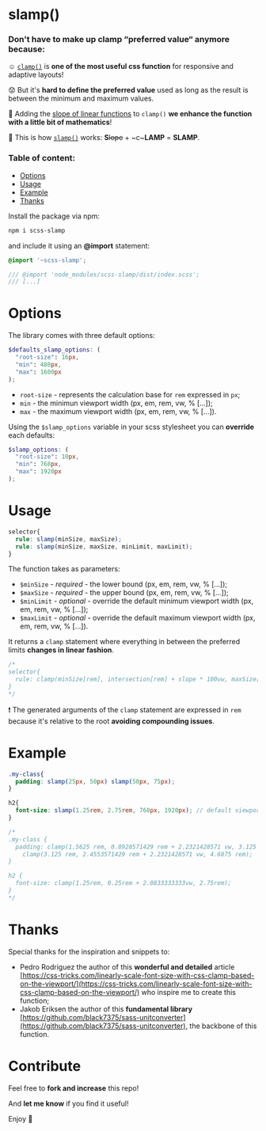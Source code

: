 
# slamp()
### Don't have to make up clamp “preferred value“ anymore because:

:relaxed: [`clamp()`](https://developer.mozilla.org/en-US/docs/Web/CSS/clamp()) is **one of the most useful css function** for responsive and adaptive layouts!

:worried: But it's **hard to define the preferred value** used as long as the result is between the minimum and maximum values.

:triangular_ruler: Adding the [slope of linear functions](https://www.mathplanet.com/education/pre-algebra/graphing-and-functions/the-slope-of-a-linear-function) to `clamp()` **we enhance the function with a little bit of mathematics**!

:rocket: This is how [`slamp()`](#example) works: **S**~~lope~~ + ~c~**LAMP** = **SLAMP**.

### Table of content:
- [Options](#options)
- [Usage](#usage)
- [Example](#example)
- [Thanks](#thanks)

Install the package via npm:

``` bash
npm i scss-slamp
```

and include it using an **@import** statement:

``` scss
@import '~scss-slamp';

/// @import 'node_modules/scss-slamp/dist/index.scss';
/// [...]
```

# Options
The library comes with three default options:

``` scss
$defaults_slamp_options: (
  "root-size": 16px, 
  "min": 480px, 
  "max": 1600px
);
```

- `root-size` - represents the calculation base for `rem` expressed in `px`;
- `min` - the minimun viewport width (px, em, rem, vw, % [...]);
- `max` - the maximum viewport width (px, em, rem, vw, % [...]).

Using the `$slamp_options` variable in your scss stylesheet you can **override** each defaults:

``` scss
$slamp_options: (
  "root-size": 10px, 
  "min": 768px,
  "max": 1920px
);
```

# Usage

``` scss
selector{
  rule: slamp(minSize, maxSize);
  rule: slamp(minSize, maxSize, minLimit, maxLimit);
}
```


The function takes as parameters:

- `$minSize` - *required* - the lower bound (px, em, rem, vw, % [...]);
- `$maxSize` - *required* - the upper bound (px, em, rem, vw, % [...]);
- `$minLimit` - *optional* - override the default minimum viewport width (px, em, rem, vw, % [...]);
- `$maxLimit` - *optional* - override the default maximum viewport width (px, em, rem, vw, % [...]).

It returns a `clamp` statement where everything in between the preferred limits **changes in linear fashion**.

```scss
/*
selector{
  rule: clamp(minSize[rem], intersection[rem] + slope * 100vw, maxSize[rem])
}
*/
```

❗ The generated arguments of the `clamp` statement are expressed in `rem` because it's relative to the root **avoiding compounding issues**.

# Example
``` scss
.my-class{
  padding: slamp(25px, 50px) slamp(50px, 75px);
}

h2{
  font-size: slamp(1.25rem, 2.75rem, 768px, 1920px); // default viewport limits are overrided
}

/*
.my-class {
  padding: clamp(1.5625 rem, 0.8928571429 rem + 2.2321428571 vw, 3.125 rem)
    clamp(3.125 rem, 2.4553571429 rem + 2.2321428571 vw, 4.6875 rem);
}

h2 {
  font-size: clamp(1.25rem, 0.25rem + 2.0833333333vw, 2.75rem);
}
*/
```

# Thanks
Special thanks for the inspiration and snippets to:

- Pedro Rodriguez the author of this **wonderful and detailed** article [https://css-tricks.com/linearly-scale-font-size-with-css-clamp-based-on-the-viewport/](https://css-tricks.com/linearly-scale-font-size-with-css-clamp-based-on-the-viewport/) who inspire me to create this function;
- Jakob Eriksen the author of this **fundamental library** [https://github.com/black7375/sass-unitconverter](https://github.com/black7375/sass-unitconverter), the backbone of this function.

# Contribute
Feel free to **fork and increase** this repo!

And **let me know** if you find it useful!

Enjoy :punch:
